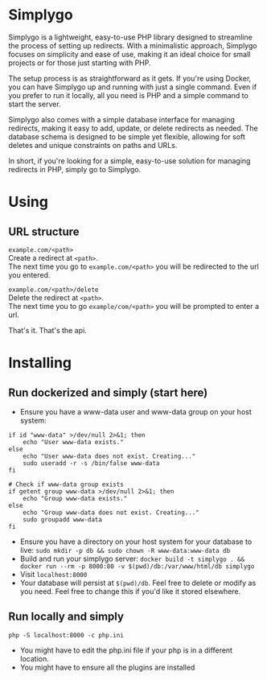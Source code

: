 # Simplygo

Simplygo is a lightweight, easy-to-use PHP library designed to streamline the process of setting up redirects. With a minimalistic approach, Simplygo focuses on simplicity and ease of use, making it an ideal choice for small projects or for those just starting with PHP.

The setup process is as straightforward as it gets. If you're using Docker, you can have Simplygo up and running with just a single command. Even if you prefer to run it locally, all you need is PHP and a simple command to start the server.

Simplygo also comes with a simple database interface for managing redirects, making it easy to add, update, or delete redirects as needed. The database schema is designed to be simple yet flexible, allowing for soft deletes and unique constraints on paths and URLs.

In short, if you're looking for a simple, easy-to-use solution for managing redirects in PHP, simply go to Simplygo.

# Using

## URL structure
`example.com/<path>`  
Create a redirect at `<path>`.  
The next time you go to `example.com/<path>` you will be redirected to the url you entered.  


`example.com/<path>/delete`  
Delete the redirect at `<path>`.  
The next time you to go `example/com/<path>` you will be prompted to enter a url.  

That's it. That's the api.




# Installing
## Run dockerized and simply  (start here)
* Ensure you have a www-data user and www-data group on your host system:  
```
if id "www-data" >/dev/null 2>&1; then
    echo "User www-data exists."
else
    echo "User www-data does not exist. Creating..."
    sudo useradd -r -s /bin/false www-data
fi
```

```
# Check if www-data group exists
if getent group www-data >/dev/null 2>&1; then
    echo "Group www-data exists."
else
    echo "Group www-data does not exist. Creating..."
    sudo groupadd www-data
fi
```
* Ensure you have a directory on your host system for your database to live: `sudo mkdir -p db && sudo chown -R www-data:www-data db`  
* Build and run your simplygo server: `docker build -t simplygo . && docker run --rm -p 8000:80 -v $(pwd)/db:/var/www/html/db simplygo`  
* Visit `localhost:8000`
* Your database will persist at `$(pwd)/db`. Feel free to delete or modify as you need. Feel free to change this if you'd like it stored elsewhere.


## Run locally and simply
`php -S localhost:8000 -c php.ini`   

* You might have to edit the php.ini file if your php is in a different location.  
* You might have to ensure all the plugins are installed  
